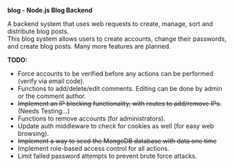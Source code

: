 **blog - Node.js Blog Backend**  

A backend system that uses web requests to create, manage, sort
and distribute blog posts.   
This blog system allows users to create accounts, change their passwords, and create blog posts. Many more features are planned.  
      
**TODO:**
- Force accounts to be verified before any actions can be performed (verify via email code).
- Functions to add/delete/edit comments. Editing can be done by admin or the comment author.
- ~~Implement an IP blocking functionality, with routes to add/remove IPs.~~ (Needs Testing...)
- Functions to remove accounts (for administrators).
- Update auth middleware to check for cookies as well (for easy web browsing).
- ~~Implement a way to seed the MongoDB database with data one time~~
- Implement role-based access control for all actions.
- Limit failed password attempts to prevent brute force attacks.

